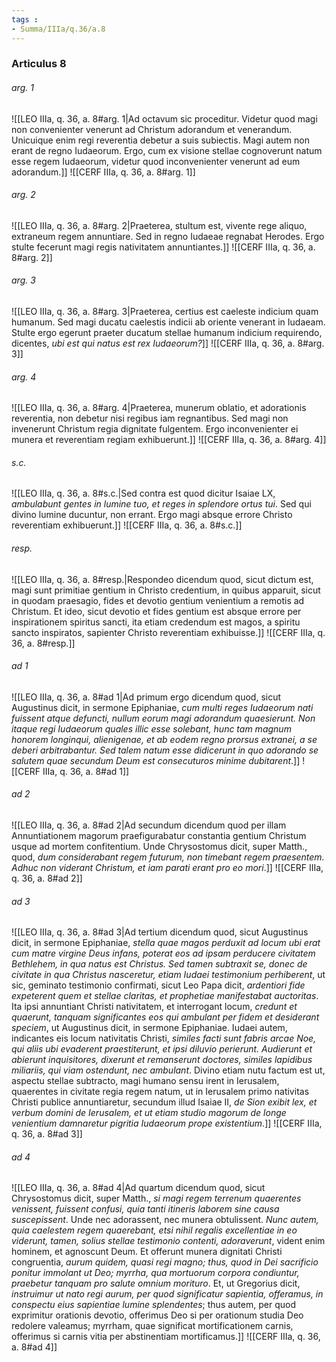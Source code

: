 ```yaml
---
tags : 
- Summa/IIIa/q.36/a.8
---
```


### Articulus 8

###### arg. 1
![[LEO IIIa, q. 36, a. 8#arg. 1|Ad octavum sic proceditur. Videtur quod magi non convenienter venerunt ad Christum adorandum et venerandum. Unicuique enim regi reverentia debetur a suis subiectis. Magi autem non erant de regno Iudaeorum. Ergo, cum ex visione stellae cognoverunt natum esse regem Iudaeorum, videtur quod inconvenienter venerunt ad eum adorandum.]]
![[CERF IIIa, q. 36, a. 8#arg. 1]]

###### arg. 2
![[LEO IIIa, q. 36, a. 8#arg. 2|Praeterea, stultum est, vivente rege aliquo, extraneum regem annuntiare. Sed in regno Iudaeae regnabat Herodes. Ergo stulte fecerunt magi regis nativitatem annuntiantes.]]
![[CERF IIIa, q. 36, a. 8#arg. 2]]

###### arg. 3
![[LEO IIIa, q. 36, a. 8#arg. 3|Praeterea, certius est caeleste indicium quam humanum. Sed magi ducatu caelestis indicii ab oriente venerant in Iudaeam. Stulte ergo egerunt praeter ducatum stellae humanum indicium requirendo, dicentes, *ubi est qui natus est rex Iudaeorum?*]]
![[CERF IIIa, q. 36, a. 8#arg. 3]]

###### arg. 4
![[LEO IIIa, q. 36, a. 8#arg. 4|Praeterea, munerum oblatio, et adorationis reverentia, non debetur nisi regibus iam regnantibus. Sed magi non invenerunt Christum regia dignitate fulgentem. Ergo inconvenienter ei munera et reverentiam regiam exhibuerunt.]]
![[CERF IIIa, q. 36, a. 8#arg. 4]]

###### s.c.
![[LEO IIIa, q. 36, a. 8#s.c.|Sed contra est quod dicitur Isaiae LX, *ambulabunt gentes in lumine tuo, et reges in splendore ortus tui*. Sed qui divino lumine ducuntur, non errant. Ergo magi absque errore Christo reverentiam exhibuerunt.]]
![[CERF IIIa, q. 36, a. 8#s.c.]]

###### resp.
![[LEO IIIa, q. 36, a. 8#resp.|Respondeo dicendum quod, sicut dictum est, magi sunt primitiae gentium in Christo credentium, in quibus apparuit, sicut in quodam praesagio, fides et devotio gentium venientium a remotis ad Christum. Et ideo, sicut devotio et fides gentium est absque errore per inspirationem spiritus sancti, ita etiam credendum est magos, a spiritu sancto inspiratos, sapienter Christo reverentiam exhibuisse.]]
![[CERF IIIa, q. 36, a. 8#resp.]]

###### ad 1
![[LEO IIIa, q. 36, a. 8#ad 1|Ad primum ergo dicendum quod, sicut Augustinus dicit, in sermone Epiphaniae, *cum multi reges Iudaeorum nati fuissent atque defuncti, nullum eorum magi adorandum quaesierunt. Non itaque regi Iudaeorum quales illic esse solebant, hunc tam magnum honorem longinqui, alienigenae, et ab eodem regno prorsus extranei, a se deberi arbitrabantur. Sed talem natum esse didicerunt in quo adorando se salutem quae secundum Deum est consecuturos minime dubitarent*.]]
![[CERF IIIa, q. 36, a. 8#ad 1]]

###### ad 2
![[LEO IIIa, q. 36, a. 8#ad 2|Ad secundum dicendum quod per illam Annuntiationem magorum praefigurabatur constantia gentium Christum usque ad mortem confitentium. Unde Chrysostomus dicit, super Matth., quod, *dum considerabant regem futurum, non timebant regem praesentem. Adhuc non viderant Christum, et iam parati erant pro eo mori*.]]
![[CERF IIIa, q. 36, a. 8#ad 2]]

###### ad 3
![[LEO IIIa, q. 36, a. 8#ad 3|Ad tertium dicendum quod, sicut Augustinus dicit, in sermone Epiphaniae, *stella quae magos perduxit ad locum ubi erat cum matre virgine Deus infans, poterat eos ad ipsam perducere civitatem Bethlehem, in qua natus est Christus. Sed tamen subtraxit se, donec de civitate in qua Christus nasceretur, etiam Iudaei testimonium perhiberent*, ut sic, geminato testimonio confirmati, sicut Leo Papa dicit, *ardentiori fide expeterent quem et stellae claritas, et prophetiae manifestabat auctoritas*. Ita ipsi annuntiant Christi nativitatem, et interrogant locum, *credunt et quaerunt, tanquam significantes eos qui ambulant per fidem et desiderant speciem*, ut Augustinus dicit, in sermone Epiphaniae. Iudaei autem, indicantes eis locum nativitatis Christi, *similes facti sunt fabris arcae Noe, qui aliis ubi evaderent praestiterunt, et ipsi diluvio perierunt. Audierunt et abierunt inquisitores, dixerunt et remanserunt doctores, similes lapidibus miliariis, qui viam ostendunt, nec ambulant*. Divino etiam nutu factum est ut, aspectu stellae subtracto, magi humano sensu irent in Ierusalem, quaerentes in civitate regia regem natum, ut in Ierusalem primo nativitas Christi publice annuntiaretur, secundum illud Isaiae II, *de Sion exibit lex, et verbum domini de Ierusalem, et ut etiam studio magorum de longe venientium damnaretur pigritia Iudaeorum prope existentium*.]]
![[CERF IIIa, q. 36, a. 8#ad 3]]

###### ad 4
![[LEO IIIa, q. 36, a. 8#ad 4|Ad quartum dicendum quod, sicut Chrysostomus dicit, super Matth., *si magi regem terrenum quaerentes venissent, fuissent confusi, quia tanti itineris laborem sine causa suscepissent*. Unde nec adorassent, nec munera obtulissent. *Nunc autem, quia caelestem regem quaerebant, etsi nihil regalis excellentiae in eo viderunt, tamen, solius stellae testimonio contenti, adoraverunt*, vident enim hominem, et agnoscunt Deum. Et offerunt munera dignitati Christi congruentia, *aurum quidem, quasi regi magno; thus, quod in Dei sacrificio ponitur immolant ut Deo; myrrha, qua mortuorum corpora condiuntur, praebetur tanquam pro salute omnium morituro*. Et, ut Gregorius dicit, *instruimur ut nato regi aurum, per quod significatur sapientia, offeramus, in conspectu eius sapientiae lumine splendentes*; thus autem, per quod exprimitur orationis devotio, offerimus Deo si per orationum studia Deo redolere valeamus; myrrham, quae significat mortificationem carnis, offerimus si carnis vitia per abstinentiam mortificamus.]]
![[CERF IIIa, q. 36, a. 8#ad 4]]


